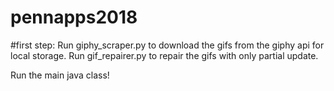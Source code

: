 # pennapps2018

#first step:
Run giphy_scraper.py to download the gifs from the giphy api for local storage.
Run gif_repairer.py to repair the gifs with only partial update.

Run the main java class!

